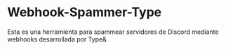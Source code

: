 # Webhook-Spammer-Type
Esta es una herramienta para spammear servidores de Discord mediante webhooks desarrollada por Type&amp;
